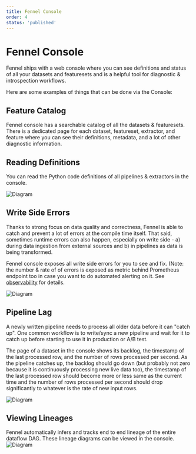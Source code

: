 ```yaml
---
title: Fennel Console
order: 4
status: 'published'
---
```


# Fennel Console

Fennel ships with a web console where you can see definitions and status of
all your datasets and featuresets and is a helpful tool for diagnostic & 
introspection workflows.

Here are some examples of things that can be done via the Console:

## Feature Catalog

Fennel console has a searchable catalog of all the datasets & featuresets. There
is a dedicated page for each dataset, featureset, extractor, and feature where you
can see their definitions, metadata, and a lot of other diagnostic information.

## Reading Definitions

You can read the Python code definitions of all pipelines & extractors in the console.

![Diagram](/assets/view_pipelines.gif)

## Write Side Errors

Thanks to strong focus on data quality and correctness, Fennel is able to catch
and prevent a lot of errors at the compile time itself. That said, sometimes runtime
errors can also happen, especially on write side - a) during data ingestion from
external sources and b) in pipelines as data is being transformed.

Fennel console exposes all write side errors for you to see and fix. (Note: 
the number & rate of of errors is exposed as metric behind Prometheus endpoint too
in case you want to do automated alerting on it. See [observability](/observability/prometheus/) 
for details.

![Diagram](/assets/errors.png)

## Pipeline Lag

A newly written pipeline needs to process all older data before it can "catch up". One
common workflow is to write/sync a new pipeline and wait for it to catch up before
starting to use it in production or A/B test. 

The page of a dataset in the console shows its backlog, the timestamp of the
last processed row, and the number of rows processed per second. As the pipeline
catches up, the backlog should go down (but probably not zero because it is continuously
processing new live data too), the timestamp of the last processed row should become
more or less same as the current time and the number of rows processed per second
should drop significantly to whatever is the rate of new input rows.

![Diagram](/assets/pipeline_lag.png)


## Viewing Lineages

Fennel automatically infers and tracks end to end lineage of the entire dataflow 
DAG. These lineage diagrams can be viewed in the console.
![Diagram](/assets/lineage.png)